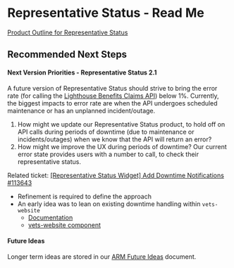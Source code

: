 # Representative Status - Read Me

[Product Outline for Representative Status](https://github.com/department-of-veterans-affairs/va.gov-team/blob/master/products/accredited-representation-management/product-documentation/representative-status-widget/product-outline-representative-status.md
)

## **Recommended Next Steps**

#### Next Version Priorities - Representative Status 2.1

A future version of Representative Status should strive to bring the error rate (for calling the [Lighthouse Benefits Claims API](https://developer.va.gov/explore/api/benefits-claims/docs?version=current)) below 1%. Currently, the biggest impacts to error rate are when the API undergoes scheduled maintenance or has an unplanned incident/outage.
1. How might we update our Representative Status product, to hold off on API calls during periods of downtime (due to maintenance or incidents/outages) when we know that the API will return an error?
2. How might we improve the UX during periods of downtime? Our current error state provides users with a number to call, to check their representative status. 

Related ticket: [[Representative Status Widget] Add Downtime Notifications #113643](https://github.com/department-of-veterans-affairs/va.gov-team/issues/113643)
- Refinement is required to define the approach
- An early idea was to lean on existing downtime handling within `vets-website`
   - [Documentation](https://depo-platform-documentation.scrollhelp.site/developer-docs/downtime-notifications)
   - [vets-website component](https://github.com/department-of-veterans-affairs/vets-website/tree/main/src/platform/monitoring/DowntimeNotification) 

#### Future Ideas

Longer term ideas are stored in our [ARM Future Ideas](https://dvagov.sharepoint.com/:w:/r/sites/vaabdvro/Shared%20Documents/Accredited%20Representation%20Management/ARM%20Future%20Ideas.docx?d=wfe95a788166e4670bfda5a59798550d7&csf=1&web=1&e=7iFIw0) document.
